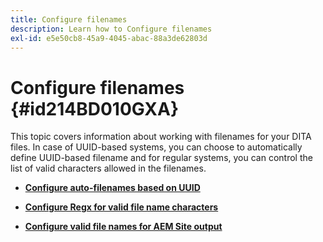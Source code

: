 ```yaml
---
title: Configure filenames
description: Learn how to Configure filenames
exl-id: e5e50cb8-45a9-4045-abac-88a3de62803d
---
```

# Configure filenames {#id214BD010GXA}

This topic covers information about working with filenames for your DITA files. In case of UUID-based systems, you can choose to automatically define UUID-based filename and for regular systems, you can control the list of valid characters allowed in the filenames.

-   **[Configure auto-filenames based on UUID](conf-auto-uuid-filenames.md)**  

-   **[Configure Regx for valid file name characters](conf-file-names-valid-regx.md)**  

-   **[Configure valid file names for AEM Site output](conf-file-names-valid-regx-aem-site-output.md)**
